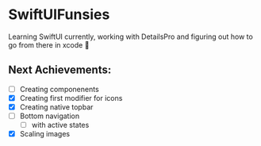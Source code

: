 # SwiftUIFunsies
Learning SwiftUI currently, working with DetailsPro and figuring out how to go from there in xcode 🐤

## Next Achievements:
- [ ] Creating componenents  
- [x] Creating first modifier for icons
- [x] Creating native topbar  
- [ ] Bottom navigation  
  - [ ] with active states  
- [x] Scaling images  
